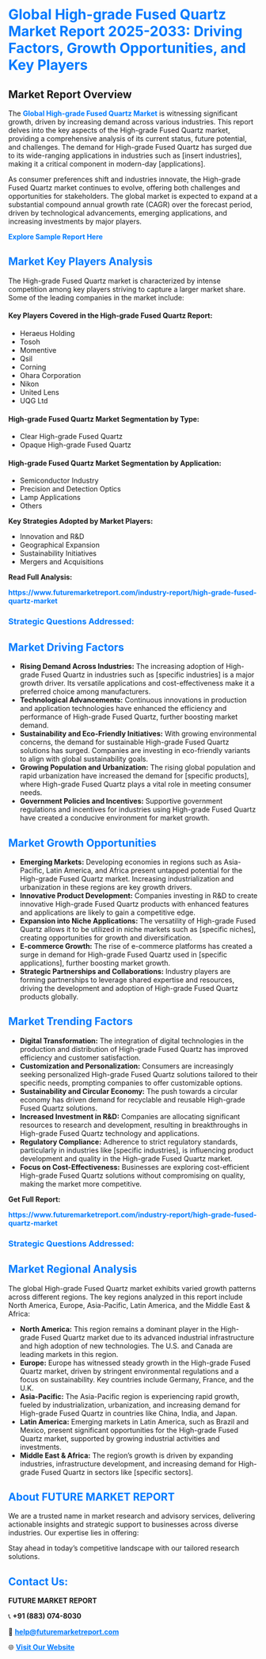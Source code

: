 <h1 style="color: #007BFF;">Global High-grade Fused Quartz Market Report 2025-2033: Driving Factors, Growth Opportunities, and Key Players</h1>

<section id="overview">
<h2>Market Report Overview</h2>
<p>The <a href="https://www.futuremarketreport.com/industry-report/high-grade-fused-quartz-market" style="color: #007BFF; text-decoration: none;"><strong>Global High-grade Fused Quartz Market</strong></a> is witnessing significant growth, driven by increasing demand across various industries. This report delves into the key aspects of the High-grade Fused Quartz market, providing a comprehensive analysis of its current status, future potential, and challenges. The demand for High-grade Fused Quartz has surged due to its wide-ranging applications in industries such as [insert industries], making it a critical component in modern-day [applications].</p>
<p>As consumer preferences shift and industries innovate, the High-grade Fused Quartz market continues to evolve, offering both challenges and opportunities for stakeholders. The global market is expected to expand at a substantial compound annual growth rate (CAGR) over the forecast period, driven by technological advancements, emerging applications, and increasing investments by major players.</p>
</section>

<section id="overview">
<p><a href="https://www.futuremarketreport.com/request-sample/reportId=59032" style="color: #007BFF; text-decoration: none;"><strong>Explore Sample Report Here</strong></a></p>
</section>

<section id="key-players">
<h2 style="color: #007BFF;">Market Key Players Analysis</h2>
<p>The High-grade Fused Quartz market is characterized by intense competition among key players striving to capture a larger market share. Some of the leading companies in the market include:</p>
<h4>Key Players Covered in the High-grade Fused Quartz Report:</h4>
<ul><li>Heraeus Holding</li><li>Tosoh</li><li>Momentive</li><li>Qsil</li><li>Corning</li><li>Ohara Corporation</li><li>Nikon</li><li>United Lens</li><li>UQG Ltd</li></ul>
<h4>High-grade Fused Quartz Market Segmentation by Type:</h4>
<ul><li>Clear High-grade Fused Quartz</li><li>Opaque High-grade Fused Quartz</li></ul>

<h4>High-grade Fused Quartz Market Segmentation by Application:</h4>
<ul><li>Semiconductor Industry</li><li>Precision and Detection Optics</li><li>Lamp Applications</li><li>Others</li></ul>
<p><strong>Key Strategies Adopted by Market Players:</strong></p>
<ul>
<li>Innovation and R&D</li>
<li>Geographical Expansion</li>
<li>Sustainability Initiatives</li>
<li>Mergers and Acquisitions</li>
</ul>
</section>

<section>
<p><strong>Read Full Analysis: </strong></p><a href="https://www.futuremarketreport.com/industry-report/high-grade-fused-quartz-market" style="color: #007BFF; text-decoration: none;"><strong>https://www.futuremarketreport.com/industry-report/high-grade-fused-quartz-market</strong></a>
<h3 style="color: #007BFF;">Strategic Questions Addressed:</h3>
</section>

<section id="driving-factors">
<h2 style="color: #007BFF;">Market Driving Factors</h2>
<ul>
<li><strong>Rising Demand Across Industries:</strong> The increasing adoption of High-grade Fused Quartz in industries such as [specific industries] is a major growth driver. Its versatile applications and cost-effectiveness make it a preferred choice among manufacturers.</li>
<li><strong>Technological Advancements:</strong> Continuous innovations in production and application technologies have enhanced the efficiency and performance of High-grade Fused Quartz, further boosting market demand.</li>
<li><strong>Sustainability and Eco-Friendly Initiatives:</strong> With growing environmental concerns, the demand for sustainable High-grade Fused Quartz solutions has surged. Companies are investing in eco-friendly variants to align with global sustainability goals.</li>
<li><strong>Growing Population and Urbanization:</strong> The rising global population and rapid urbanization have increased the demand for [specific products], where High-grade Fused Quartz plays a vital role in meeting consumer needs.</li>
<li><strong>Government Policies and Incentives:</strong> Supportive government regulations and incentives for industries using High-grade Fused Quartz have created a conducive environment for market growth.</li>
</ul>
</section>

<section id="growth-opportunities">
<h2 style="color: #007BFF;">Market Growth Opportunities</h2>
<ul>
<li><strong>Emerging Markets:</strong> Developing economies in regions such as Asia-Pacific, Latin America, and Africa present untapped potential for the High-grade Fused Quartz market. Increasing industrialization and urbanization in these regions are key growth drivers.</li>
<li><strong>Innovative Product Development:</strong> Companies investing in R&D to create innovative High-grade Fused Quartz products with enhanced features and applications are likely to gain a competitive edge.</li>
<li><strong>Expansion into Niche Applications:</strong> The versatility of High-grade Fused Quartz allows it to be utilized in niche markets such as [specific niches], creating opportunities for growth and diversification.</li>
<li><strong>E-commerce Growth:</strong> The rise of e-commerce platforms has created a surge in demand for High-grade Fused Quartz used in [specific applications], further boosting market growth.</li>
<li><strong>Strategic Partnerships and Collaborations:</strong> Industry players are forming partnerships to leverage shared expertise and resources, driving the development and adoption of High-grade Fused Quartz products globally.</li>
</ul>
</section>

<section id="trending-factors">
<h2 style="color: #007BFF;">Market Trending Factors</h2>
<ul>
<li><strong>Digital Transformation:</strong> The integration of digital technologies in the production and distribution of High-grade Fused Quartz has improved efficiency and customer satisfaction.</li>
<li><strong>Customization and Personalization:</strong> Consumers are increasingly seeking personalized High-grade Fused Quartz solutions tailored to their specific needs, prompting companies to offer customizable options.</li>
<li><strong>Sustainability and Circular Economy:</strong> The push towards a circular economy has driven demand for recyclable and reusable High-grade Fused Quartz solutions.</li>
<li><strong>Increased Investment in R&D:</strong> Companies are allocating significant resources to research and development, resulting in breakthroughs in High-grade Fused Quartz technology and applications.</li>
<li><strong>Regulatory Compliance:</strong> Adherence to strict regulatory standards, particularly in industries like [specific industries], is influencing product development and quality in the High-grade Fused Quartz market.</li>
<li><strong>Focus on Cost-Effectiveness:</strong> Businesses are exploring cost-efficient High-grade Fused Quartz solutions without compromising on quality, making the market more competitive.</li>
</ul>
</section>

<section>
<p><strong>Get Full Report: </strong></p><a href="https://www.futuremarketreport.com/industry-report/high-grade-fused-quartz-market" style="color: #007BFF; text-decoration: none;"><strong>https://www.futuremarketreport.com/industry-report/high-grade-fused-quartz-market</strong></a>
<h3 style="color: #007BFF;">Strategic Questions Addressed:</h3>
</section>


<section id="regional-analysis">
<h2 style="color: #007BFF;">Market Regional Analysis</h2>
<p>The global High-grade Fused Quartz market exhibits varied growth patterns across different regions. The key regions analyzed in this report include North America, Europe, Asia-Pacific, Latin America, and the Middle East & Africa:</p>
<ul>
<li><strong>North America:</strong> This region remains a dominant player in the High-grade Fused Quartz market due to its advanced industrial infrastructure and high adoption of new technologies. The U.S. and Canada are leading markets in this region.</li>
<li><strong>Europe:</strong> Europe has witnessed steady growth in the High-grade Fused Quartz market, driven by stringent environmental regulations and a focus on sustainability. Key countries include Germany, France, and the U.K.</li>
<li><strong>Asia-Pacific:</strong> The Asia-Pacific region is experiencing rapid growth, fueled by industrialization, urbanization, and increasing demand for High-grade Fused Quartz in countries like China, India, and Japan.</li>
<li><strong>Latin America:</strong> Emerging markets in Latin America, such as Brazil and Mexico, present significant opportunities for the High-grade Fused Quartz market, supported by growing industrial activities and investments.</li>
<li><strong>Middle East & Africa:</strong> The region’s growth is driven by expanding industries, infrastructure development, and increasing demand for High-grade Fused Quartz in sectors like [specific sectors].</li>
</ul>
</section>

<footer>
<h2 style="color: #007BFF;">About FUTURE MARKET REPORT</h2>
<p>We are a trusted name in market research and advisory services, delivering actionable insights and strategic support to businesses across diverse industries. Our expertise lies in offering:</p>

<p>Stay ahead in today’s competitive landscape with our tailored research solutions.</p>

<h2 style="color: #007BFF;">Contact Us:</h2>
<p><strong>FUTURE MARKET REPORT</strong></p>
<p>📞 <strong>+91 (883) 074-8030</strong></p>
<p>📧 <strong><a href="mailto:help@futuremarketreport.com" style="color: #007BFF;">help@futuremarketreport.com</a></strong></p>
<p>🌐 <strong><a href="https://www.futuremarketreport.com/" style="color: #007BFF;">Visit Our Website</a></strong></p>
</footer>